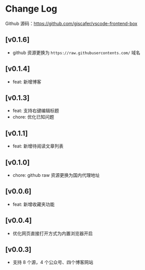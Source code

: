 # Change Log

Github 源码：https://github.com/giscafer/vscode-frontend-box

## [v0.1.6]

- github 资源更换为 `https://raw.githubusercontents.com/` 域名

## [v0.1.4]

- feat: 新增博客

## [v0.1.3]

- feat: 支持右键编辑标题
- chore: 优化已知问题

## [v0.1.1]

- feat: 新增待阅读文章列表

## [v0.1.0]

- chore: github raw 资源更换为国内代理地址

## [v0.0.6]

- feat: 新增收藏夹功能

## [v0.0.4]

- 优化网页直接打开方式为内置浏览器开启

## [v0.0.3]

- 支持 8 个源，4 个公众号、四个博客网站
